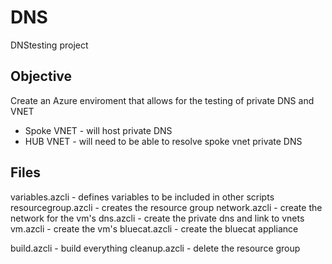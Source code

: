 # DNS
DNStesting project

## Objective
Create an Azure enviroment that allows for the testing of private DNS and VNET
- Spoke VNET - will host private DNS
- HUB VNET - will need to be able to resolve spoke vnet private DNS

## Files
variables.azcli - defines variables to be included in other scripts
resourcegroup.azcli - creates the resource group
network.azcli - create the network for the vm's
dns.azcli - create the private dns and link to vnets
vm.azcli - create the vm's
bluecat.azcli - create the bluecat appliance

build.azcli - build everything
cleanup.azcli - delete the resource group
